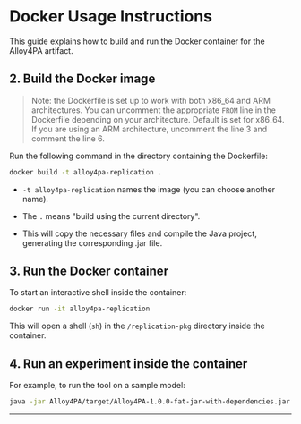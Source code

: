 # Docker Usage Instructions

This guide explains how to build and run the Docker container for the Alloy4PA artifact.

## 2. Build the Docker image

> Note: the Dockerfile is set up to work with both x86_64 and ARM architectures. You can uncomment the appropriate `FROM` line in the Dockerfile depending on your architecture. Default is set for x86_64. If you are using an ARM architecture, uncomment the line 3 and comment the line 6.

Run the following command in the directory containing the Dockerfile:

```sh
docker build -t alloy4pa-replication .
```

- `-t alloy4pa-replication` names the image (you can choose another name).
- The `.` means "build using the current directory".

- This will copy the necessary files and compile the Java project, generating the corresponding .jar file.

## 3. Run the Docker container

To start an interactive shell inside the container:

```sh
docker run -it alloy4pa-replication
```

This will open a shell (`sh`) in the `/replication-pkg` directory inside the container.

## 4. Run an experiment inside the container

For example, to run the tool on a sample model:

```sh
java -jar Alloy4PA/target/Alloy4PA-1.0.0-fat-jar-with-dependencies.jar examples/Benchmarks/B1/alloy_models/BasicProvenance.als
```

---
